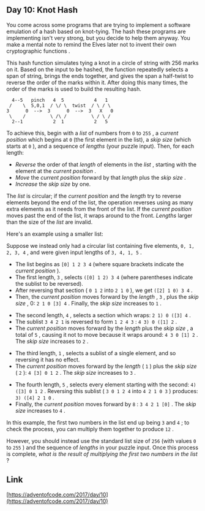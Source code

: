 ## Day 10: Knot Hash

You come across some programs that are trying to implement a software emulation of a hash based on knot-tying. The hash these programs are implementing isn't very strong, but you decide to help them anyway. You make a mental note to remind the Elves later not to invent their own cryptographic functions .

This hash function simulates tying a knot in a circle of string with 256 marks on it. Based on the input to be hashed, the function repeatedly selects a span of string, brings the ends together, and gives the span a half-twist to reverse the order of the marks within it. After doing this many times, the order of the marks is used to build the resulting hash.

```
  4--5   pinch   4  5           4   1
 /    \  5,0,1  / \/ \  twist  / \ / \
3      0  -->  3      0  -->  3   X   0
 \    /         \ /\ /         \ / \ /
  2--1           2  1           2   5
```

To achieve this, begin with a _list_ of numbers from `0` to `255` , a _current position_ which begins at `0` (the first element in the list), a _skip size_ (which starts at `0` ), and a sequence of _lengths_ (your puzzle input). Then, for each length:

- _Reverse_ the order of that _length_ of elements in the _list_ , starting with the element at the _current position_ .
- _Move_ the _current position_ forward by that _length_ plus the _skip size_ .
- _Increase_ the _skip size_ by one.

The _list_ is circular; if the _current position_ and the _length_ try to reverse elements beyond the end of the list, the operation reverses using as many extra elements as it needs from the front of the list. If the _current position_ moves past the end of the list, it wraps around to the front. _Lengths_ larger than the size of the _list_ are invalid.

Here's an example using a smaller list:

Suppose we instead only had a circular list containing five elements, `0, 1, 2, 3, 4` , and were given input lengths of `3, 4, 1, 5` .

- The list begins as `[0] 1 2 3 4` (where square brackets indicate the _current position_ ).
- The first length, `3` , selects `([0] 1 2) 3 4` (where parentheses indicate the sublist to be reversed).
- After reversing that section ( `0 1 2` into `2 1 0` ), we get `([2] 1 0) 3 4` .
- Then, the _current position_ moves forward by the _length_ , `3` , plus the _skip size_ , 0: `2 1 0 [3] 4` . Finally, the _skip size_ increases to `1` .

<!--THE END-->

- The second length, `4` , selects a section which wraps: `2 1) 0 ([3] 4` .
- The sublist `3 4 2 1` is reversed to form `1 2 4 3` : `4 3) 0 ([1] 2` .
- The _current position_ moves forward by the _length_ plus the _skip size_ , a total of `5` , causing it not to move because it wraps around: `4 3 0 [1] 2` . The _skip size_ increases to `2` .

<!--THE END-->

- The third length, `1` , selects a sublist of a single element, and so reversing it has no effect.
- The _current position_ moves forward by the _length_ ( `1` ) plus the _skip size_ ( `2` ): `4 [3] 0 1 2` . The _skip size_ increases to `3` .

<!--THE END-->

- The fourth length, `5` , selects every element starting with the second: `4) ([3] 0 1 2` . Reversing this sublist ( `3 0 1 2 4` into `4 2 1 0 3` ) produces: `3) ([4] 2 1 0` .
- Finally, the _current position_ moves forward by `8` : `3 4 2 1 [0]` . The _skip size_ increases to `4` .

In this example, the first two numbers in the list end up being `3` and `4` ; to check the process, you can multiply them together to produce `12` .

However, you should instead use the standard list size of `256` (with values `0` to `255` ) and the sequence of _lengths_ in your puzzle input. Once this process is complete, _what is the result of multiplying the first two numbers in the list_ ?

## Link

[https://adventofcode.com/2017/day/10](https://adventofcode.com/2017/day/10)

